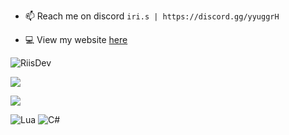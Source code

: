 - 📫 Reach me on discord `iri.s | https://discord.gg/yyuggrH`

- 💻 View my website [here](https://irisapp.ca)

<p align="left"> <img src="https://komarev.com/ghpvc/?username=RiisDev&label=Profile%20views&color=0e75b6&style=for-the-badge" alt="RiisDev" /> </p>
<p><img align="center" src="https://github-readme-stats.vercel.app/api/top-langs/?username=RiisDev&layout=compact&theme=dark"" <a/></p>
<p><img align="center" src="https://github-readme-stats.vercel.app/api?username=RiisDev&show_icons=true&theme=dark"" /></p>

![Lua](https://img.shields.io/badge/lua-%232C2D72.svg?style=for-the-badge&logo=lua&logoColor=white)
![C#](https://img.shields.io/badge/c%23-%23239120.svg?style=for-the-badge&logo=c-sharp&logoColor=white)


